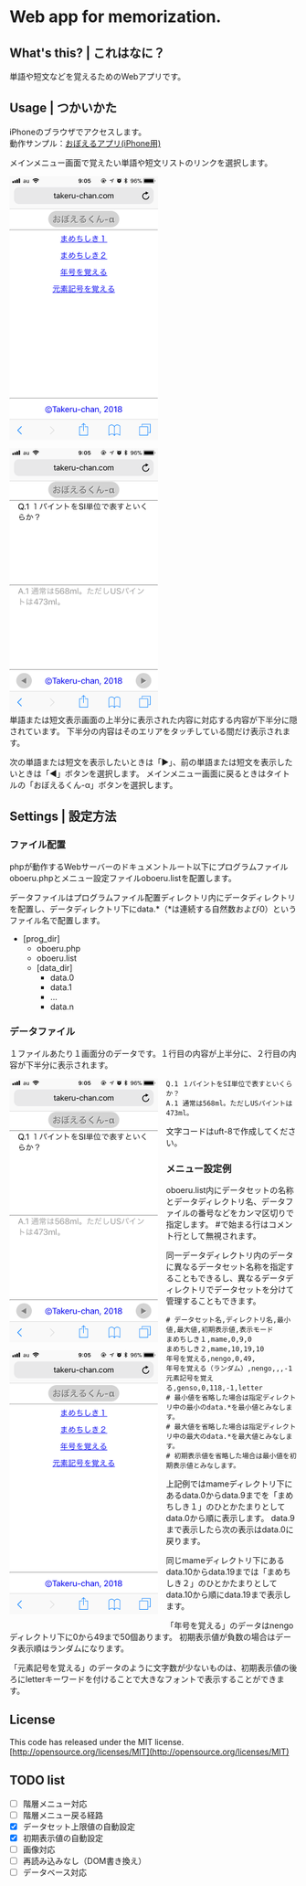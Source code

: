 # Web app for memorization.

## What's this? | これはなに？

単語や短文などを覚えるためのWebアプリです。  

## Usage | つかいかた

iPhoneのブラウザでアクセスします。  
動作サンプル：[おぼえるアプリ(iPhone用)](http://nevertoolate.date)  

メインメニュー画面で覚えたい単語や短文リストのリンクを選択します。  

<img style="float:left; margin-right:1em; margin-bottom:1em;" src="./images/menu.png">
<img src="./images/note.png">

<div style="clear:both;">単語または短文表示画面の上半分に表示された内容に対応する内容が下半分に隠されています。
下半分の内容はそのエリアをタッチしている間だけ表示されます。  </div>

次の単語または短文を表示したいときは「&#9654;」、前の単語または短文を表示したいときは「&#9664;」ボタンを選択します。
メインメニュー画面に戻るときはタイトルの「おぼえるくん-α」ボタンを選択します。  

## Settings | 設定方法

### ファイル配置

phpが動作するWebサーバーのドキュメントルート以下にプログラムファイルoboeru.phpとメニュー設定ファイルoboeru.listを配置します。  

データファイルはプログラムファイル配置ディレクトリ内にデータディレクトリを配置し、データディレクトリ下にdata.*（*は連続する自然数および0）というファイル名で配置します。  

- \[prog_dir\]
    - oboeru.php
    - oboeru.list
    - \[data_dir\]
        - data.0
        - data.1
        - ...
        - data.n

### データファイル

１ファイルあたり１画面分のデータです。１行目の内容が上半分に、２行目の内容が下半分に表示されます。  

<img style="float:left; margin-right:1em; margin-bottom:1em;" src="./images/note.png">

```
Q.1 １パイントをSI単位で表すといくらか？
A.1 通常は568ml。ただしUSパイントは473ml。
```

文字コードはuft-8で作成してください。  

### メニュー設定例

oboeru.list内にデータセットの名称とデータディレクトリ名、データファイルの番号などをカンマ区切りで指定します。
\#で始まる行はコメント行として無視されます。  

同一データディレクトリ内のデータに異なるデータセット名称を指定することもできるし、異なるデータディレクトリでデータセットを分けて管理することもできます。  

<img style="float:left; margin-right:1em; margin-bottom:1em;" src="./images/menu.png">

```
# データセット名,ディレクトリ名,最小値,最大値,初期表示値,表示モード
まめちしき１,mame,0,9,0
まめちしき２,mame,10,19,10
年号を覚える,nengo,0,49,
年号を覚える（ランダム）,nengo,,,-1
元素記号を覚える,genso,0,118,-1,letter
# 最小値を省略した場合は指定ディレクトリ中の最小のdata.*を最小値とみなします。
# 最大値を省略した場合は指定ディレクトリ中の最大のdata.*を最大値とみなします。
# 初期表示値を省略した場合は最小値を初期表示値とみなします。
```

上記例ではmameディレクトリ下にあるdata.0からdata.9までを「まめちしき１」のひとかたまりとしてdata.0から順に表示します。
data.9まで表示したら次の表示はdata.0に戻ります。  

同じmameディレクトリ下にあるdata.10からdata.19までは「まめちしき２」のひとかたまりとしてdata.10から順にdata.19まで表示します。  

「年号を覚える」のデータはnengoディレクトリ下に0から49まで50個あります。
初期表示値が負数の場合はデータ表示順はランダムになります。  

「元素記号を覚える」のデータのように文字数が少ないものは、初期表示値の後ろにletterキーワードを付けることで大きなフォントで表示することができます。  

## License

This code has released under the MIT license.  
[http://opensource.org/licenses/MIT](http://opensource.org/licenses/MIT)

## TODO list

- [ ] 階層メニュー対応
- [ ] 階層メニュー戻る経路
- [x] データセット上限値の自動設定
- [x] 初期表示値の自動設定
- [ ] 画像対応
- [ ] 再読み込みなし（DOM書き換え）
- [ ] データベース対応
